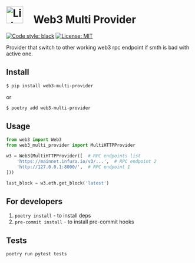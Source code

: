 # <img src="https://docs.lido.fi/img/logo.svg" alt="Lido" width="46"/> Web3 Multi Provider

[![Code style: black](https://img.shields.io/badge/code%20style-black-000000.svg)](https://github.com/psf/black)
[![License: MIT](https://img.shields.io/badge/License-MIT-yellow.svg)](https://opensource.org/licenses/MIT)

Provider that switch to other working web3 rpc endpoint if smth is bad with active one.

## Install

```bash
$ pip install web3-multi-provider
```  
or  
```bash
$ poetry add web3-multi-provider
```  

## Usage

```py
from web3 import Web3
from web3_multi_provider import MultiHTTPProvider

w3 = Web3(MultiHTTPProvider([  # RPC endpoints list
    'https://mainnet.infura.io/v3/...',  # RPC endpoint 2
    'http://127.0.0.1:8000/',  # RPC endpoint 1
]))

last_block = w3.eth.get_block('latest')
```

## For developers

1. `poetry install` - to install deps
2. `pre-commit install` - to install pre-commit hooks

## Tests

```bash
poetry run pytest tests
```
